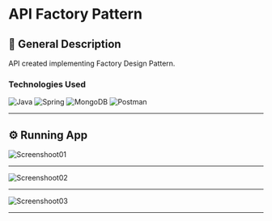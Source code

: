 # API Factory Pattern

## 📄 General Description
API created implementing Factory Design Pattern.

###  Technologies Used

![Java](https://img.shields.io/badge/java-%23ED8B00.svg?style=for-the-badge&logo=java&logoColor=white) ![Spring](https://img.shields.io/badge/Spring-6DB33F?style=for-the-badge&logo=spring&logoColor=white) ![MongoDB](https://img.shields.io/badge/MongoDB-%234ea94b.svg?style=for-the-badge&logo=mongodb&logoColor=white) ![Postman](https://img.shields.io/badge/Postman-FF6C37?style=for-the-badge&logo=Postman&logoColor=white)
 
<hr> 
  
## ⚙️ Running App


![Screenshoot01](https://user-images.githubusercontent.com/51333463/153333124-47e54954-19c0-4497-b639-b83fde160702.png)
***
![Screenshoot02](https://user-images.githubusercontent.com/51333463/153333165-6ee7a734-d8e3-4a81-82a1-237194794f62.png)
***
![Screenshoot03](https://user-images.githubusercontent.com/51333463/153333197-6bf135d8-3082-46ae-b9ee-ced71b8f5a0d.png)
***

